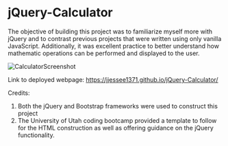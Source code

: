 # jQuery-Calculator

The objective of building this project was to familiarize myself more with jQuery and
to contrast previous projects that were written using only vanilla JavaScript. Additionally,
it was excellent practice to better understand how mathematic operations can be performed and 
displayed to the user. 

![CalculatorScreenshot](https://user-images.githubusercontent.com/66571617/90781787-f414ff80-e2bb-11ea-9950-da1ced5359aa.PNG)

Link to deployed webpage: https://jjessee1371.github.io/jQuery-Calculator/

Credits: 

1. Both the jQuery and Bootstrap frameworks were used to construct this project
2. The University of Utah coding bootcamp provided a template to follow for the HTML construction as well as offering
guidance on the jQuery functionality.